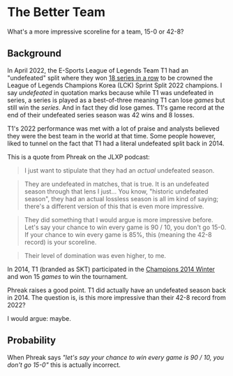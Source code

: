 # The Better Team

What's a more impressive scoreline for a team, 15-0 or 42-8?

## Background

In April 2022, the E-Sports League of Legends Team T1 had an "undefeated" split where they won [18 series in a row](https://lol.fandom.com/wiki/LCK/2022_Season/Spring_Season) to be crowned the League of Legends Champions Korea (LCK) Sprint Split 2022 champions. I say _undefeated_ in quotation marks because while T1 was undefeated in series, a series is played as a best-of-three meaning T1 can lose _games_ but still win the _series_. And in fact they did lose games. T1's game record at the end of their undefeated series season was 42 wins and 8 losses.
 
T1's 2022 performance was met with a lot of praise and analysts believed they were the best team in the world at that time. Some people however, liked to tunnel on the fact that T1 had a literal undefeated split back in 2014.

This is a quote from Phreak on the JLXP podcast:

<!-- TODO: reference the exact podcast -->

> I just want to stipulate that they had an _actual_ undefeated season.

> They are undefeated in matches, that is true. It is an undefeated season through that lens I just... You know, "historic undefeated season", they had an actual lossless season is all im kind of saying; there's a different version of this that is even more impressive. 

> They did something that I would argue is more impressive before.
> Let's say your chance to win every game is 90 / 10, you don't go 15-0. If your chance to win every game is 85%, this (meaning the 42-8 record) is your scoreline.

> Their level of domination was even higher, to me.

In 2014, T1 (branded as SKT) participated in the [Champions 2014 Winter](https://lol.fandom.com/wiki/Champions/2014_Season/Winter_Season) and won 15 _games_ to win the tournament. 

Phreak raises a good point. T1 did actually have an undefeated season back in 2014. The question is, is this more impressive than their 42-8 record from 2022? 

I would argue: maybe.

## Probability

When Phreak says _"let's say your chance to win every game is 90 / 10, you don't go 15-0"_ this is actually incorrect.

<!-- Continue explaining why this is wrong and the fundamentals of the analysis I am about to do  -->

<!-- Explain the full analysis with graphs -->


